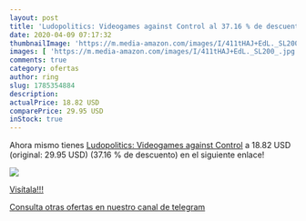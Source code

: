 ```yaml
---
layout: post
title: 'Ludopolitics: Videogames against Control al 37.16 % de descuento'
date: 2020-04-09 07:17:32
thumbnailImage: 'https://m.media-amazon.com/images/I/411tHAJ+EdL._SL200_.jpg'
images: [ 'https://m.media-amazon.com/images/I/411tHAJ+EdL._SL200_.jpg' ]
comments: true
category: ofertas
author: ring
slug: 1785354884
description:
actualPrice: 18.82 USD
comparePrice: 29.95 USD
inStock: true
---
```


Ahora mismo tienes [Ludopolitics: Videogames against Control](https://www.amazon.com/dp/1785354884/?tag=redken08-20) a 18.82 USD (original: 29.95 USD) (37.16 %  de descuento) en el siguiente enlace!

[![](https://m.media-amazon.com/images/I/411tHAJ+EdL._SL200_.jpg)](https://www.amazon.com/dp/1785354884/?tag=redken08-20)

[Visítala!!!](https://www.amazon.com/dp/1785354884/?tag=redken08-20)

[Consulta otras ofertas en nuestro canal de telegram](https://t.me/s/ofertas25)
